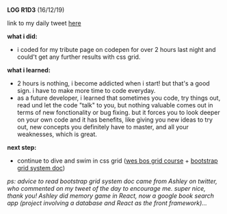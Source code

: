 **LOG R1D3** (16/12/19)

link to my daily tweet [here](https://twitter.com/Nightcoder2/status/1206776577217966080)

**what i did:**
- i coded for my tribute page on codepen for over 2 hours last night and could't get any further results with css grid.

**what i learned:**
- 2 hours is nothing, i become addicted when i start! but that's a good sign. i have to make more time to code everyday.
- as a future developer, i learned that sometimes you code, try things out, read und let the code "talk" to you, but nothing valuable comes out in terms of new fonctionality or bug fixing.
but it forces you to look deeper on your own code and it has benefits, like giving you new ideas to try out, new concepts you definitely have to  master, and all your weaknesses, which is great.  
 
**next step:**
- continue to dive and swim in css grid ([wes bos grid course](https://www.youtube.com/watch?v=T-slCsOrLcc&list=PLu8EoSxDXHP5CIFvt9-ze3IngcdAc2xKG) + [bootstrap grid system doc](https://getbootstrap.com/docs/4.0/layout/grid/))

*ps: advice to read bootstrap grid system doc came from Ashley on twitter, who commented on my tweet of the day to encourage me. super nice, thank you!
Ashley did memory game in React, now a google book search app (project involving a database and React as the front framework)...*




